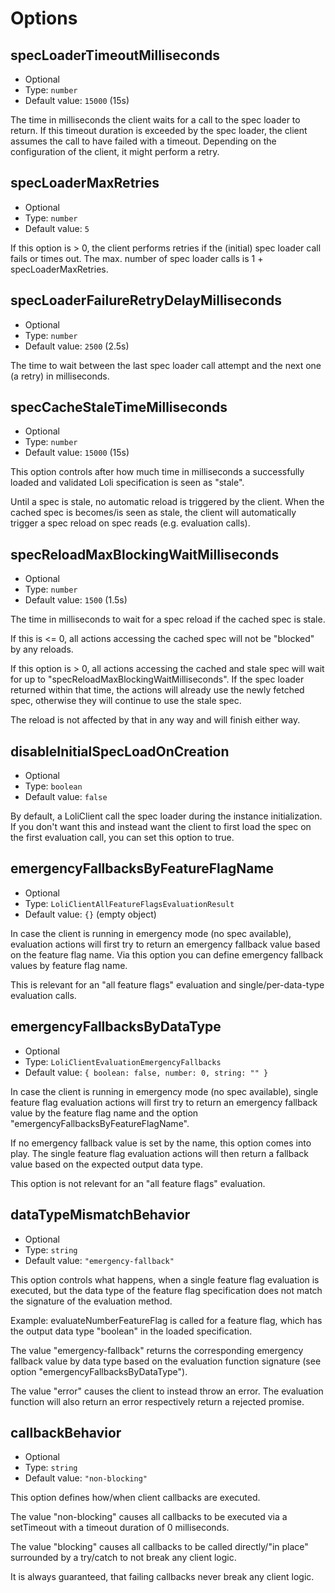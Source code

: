 # Options

## specLoaderTimeoutMilliseconds

- Optional
- Type: `number`
- Default value: `15000` (15s)

The time in milliseconds the client waits for a call to the
spec loader to return. If this timeout duration is exceeded by
the spec loader, the client assumes the call to have failed with
a timeout. Depending on the configuration of the client, it
might perform a retry.

## specLoaderMaxRetries

- Optional
- Type: `number`
- Default value: `5`

If this option is > 0, the client performs retries if the
(initial) spec loader call fails or times out.
The max. number of spec loader calls is 1 + specLoaderMaxRetries.

## specLoaderFailureRetryDelayMilliseconds

- Optional
- Type: `number`
- Default value: `2500` (2.5s)

The time to wait between the last spec loader call attempt
and the next one (a retry) in milliseconds.

## specCacheStaleTimeMilliseconds

- Optional
- Type: `number`
- Default value: `15000` (15s)

This option controls after how much time in milliseconds
a successfully loaded and validated Loli specification
is seen as "stale".

Until a spec is stale, no automatic reload
is triggered by the client. When the cached spec is becomes/is seen
as stale, the client will automatically trigger a spec reload
on spec reads (e.g. evaluation calls).

## specReloadMaxBlockingWaitMilliseconds

- Optional
- Type: `number`
- Default value: `1500` (1.5s)

The time in milliseconds to wait for a spec reload if the cached
spec is stale.

If this is <= 0, all actions accessing the cached spec
will not be "blocked" by any reloads.

If this option is > 0, all actions accessing the cached and stale spec
will wait for up to "specReloadMaxBlockingWaitMilliseconds". If the spec
loader returned within that time, the actions will already use
the newly fetched spec, otherwise they will continue to use the stale spec.

The reload is not affected by that in any way and will finish either way.

## disableInitialSpecLoadOnCreation

- Optional
- Type: `boolean`
- Default value: `false`

By default, a LoliClient call the spec loader during the instance
initialization. If you don't want this and instead want the client
to first load the spec on the first evaluation call, you can set
this option to true.

## emergencyFallbacksByFeatureFlagName

- Optional
- Type: `LoliClientAllFeatureFlagsEvaluationResult`
- Default value: `{}` (empty object)

In case the client is running in emergency mode (no spec available),
evaluation actions will first try to return an emergency fallback value
based on the feature flag name. Via this option you can define emergency
fallback values by feature flag name.

This is relevant for an "all feature flags" evaluation and single/per-data-type
evaluation calls.

## emergencyFallbacksByDataType

- Optional
- Type: `LoliClientEvaluationEmergencyFallbacks`
- Default value: `{ boolean: false, number: 0, string: "" }`

In case the client is running in emergency mode (no spec available),
single feature flag evaluation actions will first try to return an emergency
fallback value by the feature flag name and the option
"emergencyFallbacksByFeatureFlagName".

If no emergency fallback value is set by the name, this option comes into play.
The single feature flag evaluation actions will then return a fallback value based
on the expected output data type.

This option is not relevant for an "all feature flags" evaluation.

## dataTypeMismatchBehavior

- Optional
- Type: `string`
- Default value: `"emergency-fallback"`

This option controls what happens, when a single feature flag evaluation
is executed, but the data type of the feature flag specification does not match
the signature of the evaluation method.

Example: evaluateNumberFeatureFlag is called for a feature flag, which
has the output data type "boolean" in the loaded specification.

The value "emergency-fallback" returns the corresponding emergency fallback
value by data type based on the evaluation function signature
(see option "emergencyFallbacksByDataType").

The value "error" causes the client to instead throw an error. The evaluation
function will also return an error respectively return a rejected promise.

## callbackBehavior

- Optional
- Type: `string`
- Default value: `"non-blocking"`

This option defines how/when client callbacks are executed.

The value "non-blocking" causes all callbacks to be executed via
a setTimeout with a timeout duration of 0 milliseconds.

The value "blocking" causes all callbacks to be called directly/"in place"
surrounded by a try/catch to not break any client logic.

It is always guaranteed, that failing callbacks never break
any client logic.
